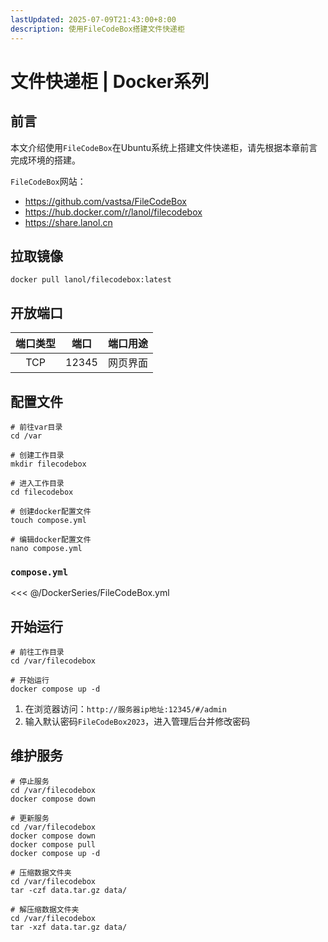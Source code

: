 ```yaml
---
lastUpdated: 2025-07-09T21:43:00+8:00
description: 使用FileCodeBox搭建文件快递柜
---
```


# 文件快递柜 | Docker系列

## 前言

本文介绍使用`FileCodeBox`在Ubuntu系统上搭建文件快递柜，请先根据本章前言完成环境的搭建。

`FileCodeBox`网站：

- <https://github.com/vastsa/FileCodeBox>
- <https://hub.docker.com/r/lanol/filecodebox>
- <https://share.lanol.cn>

## 拉取镜像

```shell
docker pull lanol/filecodebox:latest
```

## 开放端口

| 端口类型 | 端口  | 端口用途 |
| :------: | :---: | :------: |
|   TCP    | 12345 | 网页界面 |

## 配置文件

```shell
# 前往var目录
cd /var

# 创建工作目录
mkdir filecodebox

# 进入工作目录
cd filecodebox

# 创建docker配置文件
touch compose.yml

# 编辑docker配置文件
nano compose.yml
```

### `compose.yml`

<<< @/DockerSeries/FileCodeBox.yml

## 开始运行

```shell
# 前往工作目录
cd /var/filecodebox

# 开始运行
docker compose up -d
```

1. 在浏览器访问：`http://服务器ip地址:12345/#/admin`
2. 输入默认密码`FileCodeBox2023`，进入管理后台并修改密码

## 维护服务

```shell
# 停止服务
cd /var/filecodebox
docker compose down

# 更新服务
cd /var/filecodebox
docker compose down
docker compose pull
docker compose up -d

# 压缩数据文件夹
cd /var/filecodebox
tar -czf data.tar.gz data/

# 解压缩数据文件夹
cd /var/filecodebox
tar -xzf data.tar.gz data/
```
